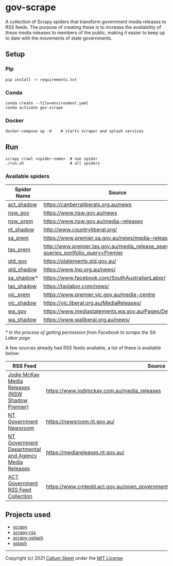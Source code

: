 # gov-scrape

A collection of Scrapy spiders that transform government media releases to
RSS feeds. The purpose of creating these is to increase the availability of these media releases to members of the public, making it easier to keep up to date with the movements of state governments.

## Setup

### Pip

```shell
pip install -r requirements.txt
```

### Conda

```shell
conda create --file=environment.yaml
conda activate gov-scrape
```

### Docker

```shell
docker-compose up -d    # starts scraper and splash services
```

## Run

```shell
scrapy crawl <spider-name>  # one spider
./run.sh                    # all spiders
```

### Available spiders

| Spider Name                                             | Source                                                                             |
| ------------------------------------------------------- | ---------------------------------------------------------------------------------- |
| [act_shadow](./gov_scrape/spiders/act_shadow_spider.py) | https://canberraliberals.org.au/news                                               |
| [nsw_gov](./gov_scrape/spiders/nsw_gov_spider.py)       | https://www.nsw.gov.au/news                                                        |
| [nsw_prem](./gov_scrape/spiders/nsw_prem_spider.py)     | https://www.nsw.gov.au/media-releases                                              |
| [nt_shadow](./gov_scrape/spiders/nt_shadow_spider.py)   | http://www.countryliberal.org/                                                     |
| [sa_prem](./gov_scrape/spiders/sa_prem_spider.py)       | https://www.premier.sa.gov.au/news/media-releases                                  |
| [tas_prem](./gov_scrape/spiders/tas_prem_spider.py)     | http://www.premier.tas.gov.au/media_release_search?queries_portfolio_query=Premier |
| [qld_gov](./gov_scrape/spiders/qld_gov_spider.py)       | https://statements.qld.gov.au/                                                     |
| [qld_shadow](./gov_scrape/spiders/qld_shadow_spider.py) | https://www.lnp.org.au/news/                                                       |
| [sa_shadow](./gov_scrape/spiders/sa_shadow_spider.py)\* | https://www.facebook.com/SouthAustralianLabor/                                     |
| [tas_shadow](./gov_scrape/spiders/tas_shadow_spider.py) | https://taslabor.com/news/                                                         |
| [vic_prem](./gov_scrape/spiders/vic_prem_spider.py)     | https://www.premier.vic.gov.au/media-centre                                        |
| [vic_shadow](./gov_scrape/spiders/vic_shadow_spider.py) | https://vic.liberal.org.au/MediaReleases/                                          |
| [wa_gov](./gov_scrape/spiders/wa_gov_spider.py)         | https://www.mediastatements.wa.gov.au/Pages/Default.aspx                           |
| [wa_shadow](./gov_scrape/spiders/wa_shadow_spider.py)   | https://www.waliberal.org.au/news/                                                 |

_\* In the process of getting permission from Facebook to scrape the SA Labor page_

A few sources already had RSS feeds available, a list of these is available below:

| RSS Feed                                                                                                                                             | Source                                                                             |
| ---------------------------------------------------------------------------------------------------------------------------------------------------- | ---------------------------------------------------------------------------------- |
| [Jodie McKay Media Releases (NSW Shadow Premier)](https://www.jodimckay.com.au/media_releases.rss)                                                   | https://www.jodimckay.com.au/media_releases                                        |
| [NT Government Newsroom](https://newsroom.nt.gov.au/api/RSS/NewsroomIndex)                                                                           | https://newsroom.nt.gov.au/                                                        |
| [NT Government Departmental and Agency Media Releases](https://mediareleases.nt.gov.au/api/RSS/MediaReleasesIndex)                                   | https://mediareleases.nt.gov.au/                                                   |
| [ACT Government RSS Feed Collection](https://www.cmtedd.act.gov.au/open_government/inform/act_government_media_releases/all_media_release_rss_feeds) | https://www.cmtedd.act.gov.au/open_government/inform/act_government_media_releases |

## Projects used

- [scrapy](https://github.com/scrapy/scrapy)
- [scrapy-rss](https://github.com/woxcab/scrapy_rss)
- [scrapy-splash](https://github.com/scrapy-plugins/scrapy-splash)
- [splash](https://github.com/scrapinghub/splash)

---

Copyright (c) 2021 [Callum Skeet](https://github.com/callumskeet) under the [MIT License](./LICENSE)
